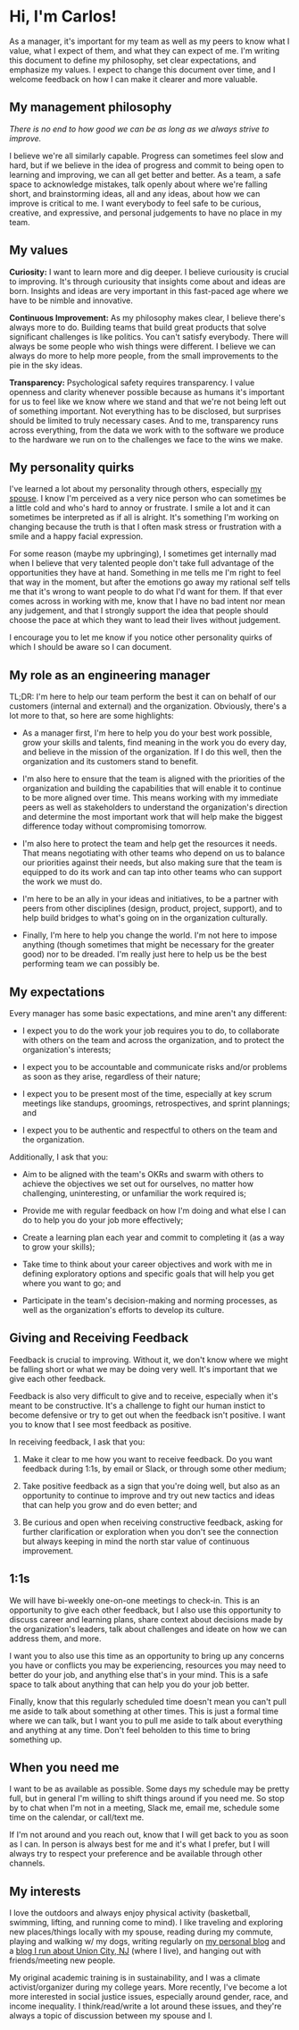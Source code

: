 # Hi, I'm Carlos!

As a manager, it's important for my team as well as my peers to know what I value, what I expect of them, and what they can expect of me. I'm writing this document to define my philosophy, set clear expectations, and emphasize my values. I expect to change this document over time, and I welcome feedback on how I can make it clearer and more valuable.

## My management philosophy

*There is no end to how good we can be as long as we always strive to improve.*

I believe we're all similarly capable. Progress can sometimes feel slow and hard, but if we believe in the idea of progress and commit to being open to learning and improving, we can all get better and better. As a team, a safe space to acknowledge mistakes, talk openly about where we're falling short, and brainstorming ideas, all and any ideas, about how we can improve is critical to me. I want everybody to feel safe to be curious, creative, and expressive, and personal judgements to have no place in my team.

## My values

**Curiosity:** I want to learn more and dig deeper. I believe curiousity is crucial to improving. It's through curiousity that insights come about and ideas are born. Insights and ideas are very important in this fast-paced age where we have to be nimble and innovative.

**Continuous Improvement:** As my philosophy makes clear, I believe there's always more to do. Building teams that build great products that solve significant challenges is like politics. You can't satisfy everybody. There will always be some people who wish things were different. I believe we can always do more to help more people, from the small improvements to the pie in the sky ideas.

**Transparency:** Psychological safety requires transparency. I value openness and clarity whenever possible because as humans it's important for us to feel like we know where we stand and that we're not being left out of something important. Not everything has to be disclosed, but surprises should be limited to truly necessary cases. And to me, transparency runs across everything, from the data we work with to the software we produce to the hardware we run on to the challenges we face to the wins we make.

## My personality quirks

I've learned a lot about my personality through others, especially [my spouse](https://jessicaramirezc.com/). I know I'm perceived as a very nice person who can sometimes be a little cold and who's hard to annoy or frustrate. I smile a lot and it can sometimes be interpreted as if all is alright. It's something I'm working on changing because the truth is that I often mask stress or frustration with a smile and a happy facial expression.

For some reason (maybe my upbringing), I sometimes get internally mad when I believe that very talented people don't take full advantage of the opportunities they have at hand. Something in me tells me I'm right to feel that way in the moment, but after the emotions go away my rational self tells me that it's wrong to want people to do what I'd want for them. If that ever comes across in working with me, know that I have no bad intent nor mean any judgement, and that I strongly support the idea that people should choose the pace at which they want to lead their lives without judgement.

I encourage you to let me know if you notice other personality quirks of which I should be aware so I can document.

## My role as an engineering manager

TL;DR: I'm here to help our team perform the best it can on behalf of our customers (internal and external) and the organization. Obviously, there's a lot more to that, so here are some highlights:

* As a manager first, I'm here to help you do your best work possible, grow your skills and talents, find meaning in the work you do every day, and believe in the mission of the organization. If I do this well, then the organization and its customers stand to benefit.

* I'm also here to ensure that the team is aligned with the priorities of the organization and building the capabilities that will enable it to continue to be more aligned over time. This means working with my immediate peers as well as stakeholders to understand the organization's direction and determine the most important work that will help make the biggest difference today without compromising tomorrow.

* I'm also here to protect the team and help get the resources it needs. That means negotiating with other teams who depend on us to balance our priorities against their needs, but also making sure that the team is equipped to do its work and can tap into other teams who can support the work we must do.

* I'm here to be an ally in your ideas and initiatives, to be a partner with peers from other disciplines (design, product, project, support), and to help build bridges to what's going on in the organization culturally.

* Finally, I'm here to help you change the world. I'm not here to impose anything (though sometimes that might be necessary for the greater good) nor to be dreaded. I'm really just here to help us be the best performing team we can possibly be.

## My expectations

Every manager has some basic expectations, and mine aren't any different:

* I expect you to do the work your job requires you to do, to collaborate with others on the team and across the organization, and to protect the organization's interests;

* I expect you to be accountable and communicate risks and/or problems as soon as they arise, regardless of their nature;

* I expect you to be present most of the time, especially at key scrum meetings like standups, groomings, retrospectives, and sprint plannings; and

* I expect you to be authentic and respectful to others on the team and the organization.

Additionally, I ask that you:

* Aim to be aligned with the team's OKRs and swarm with others to achieve the objectives we set out for ourselves, no matter how challenging, uninteresting, or unfamiliar the work required is;

* Provide me with regular feedback on how I'm doing and what else I can do to help you do your job more effectively;

* Create a learning plan each year and commit to completing it (as a way to grow your skills);

* Take time to think about your career objectives and work with me in defining exploratory options and specific goals that will help you get where you want to go; and

* Participate in the team's decision-making and norming processes, as well as the organization's efforts to develop its culture.

## Giving and Receiving Feedback

Feedback is crucial to improving. Without it, we don't know where we might be falling short or what we may be doing very well. It's important that we give each other feedback.

Feedback is also very difficult to give and to receive, especially when it's meant to be constructive. It's a challenge to fight our human instict to become defensive or try to get out when the feedback isn't positive. I want you to know that I see most feedback as positive. 

In receiving feedback, I ask that you:

1. Make it clear to me how you want to receive feedback. Do you want feedback during 1:1s, by email or Slack, or through some other medium;

2. Take positive feedback as a sign that you're doing well, but also as an opportunity to continue to improve and try out new tactics and ideas that can help you grow and do even better; and

3. Be curious and open when receiving constructive feedback, asking for further clarification or exploration when you don't see the connection but always keeping in mind the north star value of continuous improvement.

## 1:1s

We will have bi-weekly one-on-one meetings to check-in. This is an opportunity to give each other feedback, but I also use this opportunity to discuss career and learning plans, share context about decisions made by the organization's leaders, talk about challenges and ideate on how we can address them, and more. 

I want you to also use this time as an opportunity to bring up any concerns you have or conflicts you may be experiencing, resources you may need to better do your job, and anything else that's in your mind. This is a safe space to talk about anything that can help you do your job better.

Finally, know that this regularly scheduled time doesn't mean you can't pull me aside to talk about something at other times. This is just a formal time where we can talk, but I want you to pull me aside to talk about everything and anything at any time. Don't feel beholden to this time to bring something up.

## When you need me

I want to be as available as possible. Some days my schedule may be pretty full, but in general I'm willing to shift things around if you need me. So stop by to chat when I'm not in a meeting, Slack me, email me, schedule some time on the calendar, or call/text me. 

If I'm not around and you reach out, know that I will get back to you as soon as I can. In person is always best for me and it's what I prefer, but I will always try to respect your preference and be available through other channels.

## My interests

I love the outdoors and always enjoy physical activity (basketball, swimming, lifting, and running come to mind). I like traveling and exploring new places/things locally with my spouse, reading during my commute, playing and walking w/ my dogs, writing regularly on [my personal blog](https://carlosrymer.com) and a [blog I run about Union City, NJ](https://lifeatunioncity.com) (where I live), and hanging out with friends/meeting new people.

My original academic training is in sustainability, and I was a climate activist/organizer during my college years. More recently, I've become a lot more interested in social justice issues, especially around gender, race, and income inequality. I think/read/write a lot around these issues, and they're always a topic of discussion between my spouse and I.
